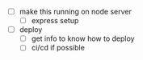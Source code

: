 * [ ] make this running on node server
    * [ ] express setup 
* [ ] deploy 
    * [ ] get info to know how to deploy
    * [ ] ci/cd if possible 